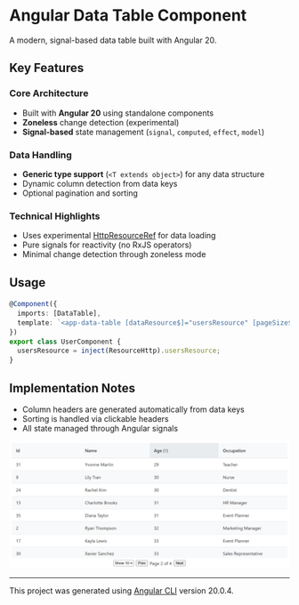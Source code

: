 # Angular Data Table Component

A modern, signal-based data table built with Angular 20.

## Key Features

### Core Architecture

- Built with **Angular 20** using standalone components
- **Zoneless** change detection (experimental)
- **Signal-based** state management (`signal`, `computed`, `effect`, `model`)

### Data Handling

- **Generic type support** (`<T extends object>`) for any data structure
- Dynamic column detection from data keys
- Optional pagination and sorting

### Technical Highlights

- Uses experimental [HttpResourceRef](https://angular.dev/guide/http/http-resource) for data loading
- Pure signals for reactivity (no RxJS operators)
- Minimal change detection through zoneless mode

## Usage

```typescript
@Component({
  imports: [DataTable],
  template: `<app-data-table [dataResource$]="usersResource" [pageSize$]="10" />`,
})
export class UserComponent {
  usersResource = inject(ResourceHttp).usersResource;
}
```

## Implementation Notes

- Column headers are generated automatically from data keys
- Sorting is handled via clickable headers
- All state managed through Angular signals

![DataTable screenshot](./data-table-screenshot.png)

---

This project was generated using [Angular CLI](https://github.com/angular/angular-cli) version 20.0.4.
